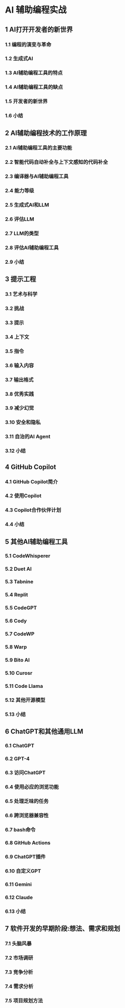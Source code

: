 # AI 辅助编程实战

## 1 AI打开开发者的新世界

### 1.1 编程的演变与革命

### 1.2 生成式AI

### 1.3 AI辅助编程工具的特点

### 1.4 AI辅助编程工具的缺点

### 1.5 开发者的新世界

### 1.6 小结

## 2 AI辅助编程技术的工作原理

### 2.1 AI辅助编程工具的主要功能

### 2.2 智能代码自动补全与上下文感知的代码补全

### 2.3 编译器与AI辅助编程工具

### 2.4 能力等级

### 2.5 生成式AI和LLM

### 2.6 评估LLM

### 2.7 LLM的类型

### 2.8 评估AI辅助编程工具

### 2.9 小结

## 3 提示工程

### 3.1 艺术与科学

### 3.2 挑战

### 3.3 提示

### 3.4 上下文

### 3.5 指令

### 3.6 输入内容

### 3.7 输出格式

### 3.8 优秀实践

### 3.9 减少幻觉

### 3.10 安全和隐私

### 3.11 自治的AI Agent

### 3.12 小结

## 4 GitHub Copilot

### 4.1 GitHub Copilot简介

### 4.2 使用Copilot

### 4.3 Copilot合作伙伴计划

### 4.4 小结

## 5 其他AI辅助编程工具

### 5.1 CodeWhisperer

### 5.2 Duet AI

### 5.3 Tabnine

### 5.4 Replit

### 5.5 CodeGPT

### 5.6 Cody

### 5.7 CodeWP

### 5.8 Warp

### 5.9 Bito AI

### 5.10 Curosr

### 5.11 Code Llama

### 5.12 其他开源模型

### 5.13 小结

## 6 ChatGPT和其他通用LLM

### 6.1 ChatGPT

### 6.2 GPT-4

### 6.3 访问ChatGPT

### 6.4 使用必应的浏览功能

### 6.5 处理乏味的任务

### 6.6 跨浏览器兼容性

### 6.7 bash命令

### 6.8 GitHub Actions

### 6.9 ChatGPT插件

### 6.10 自定义GPT

### 6.11 Gemini

### 6.12 Claude

### 6.13 小结

## 7 软件开发的早期阶段:想法、需求和规划

### 7.1 头脑风暴

### 7.2 市场调研

### 7.3 竞争分析

### 7.4 需求分析

### 7.5 项目规划方法
